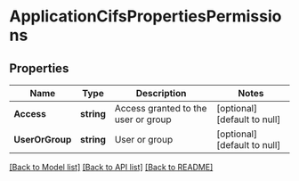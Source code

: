 # ApplicationCifsPropertiesPermissions

## Properties
Name | Type | Description | Notes
------------ | ------------- | ------------- | -------------
**Access** | **string** | Access granted to the user or group | [optional] [default to null]
**UserOrGroup** | **string** | User or group | [optional] [default to null]

[[Back to Model list]](../README.md#documentation-for-models) [[Back to API list]](../README.md#documentation-for-api-endpoints) [[Back to README]](../README.md)


